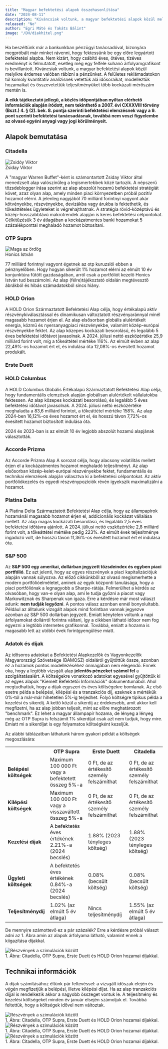 ```yaml
---
title: "Magyar befektetési alapok összehasonlítása"
date: "2024-08-11"
description: "Kíváncsiak voltunk, a magyar befektetési alapok közül melyikre érdemes valóban rábízni a pénzünket. A felületes reklámadatokon túl komoly kvantitatív analízisnek vetettük alá idősoraikat, modelleztük hozamaikat és összevetettük teljesítményüket több kockázati mérőszám mentén is."
released: "No"
author: "Egri Máté és Takáts Bálint"
image: "/DH/diakhitel.png"
---
```


Ha beszéltünk már a bankunkban pénzügyi tanácsadóval, bizonyára megpróbált már minket rávenni, hogy fektessünk be egy előre legyártott befektetési alapba. Nem kizárt, hogy csábító éves, ötéves, tízéves eredményt is felmutatott, esetleg még egy felfele suhanó árfolyamgrafikont is bevillantott. Kíváncsiak voltunk, a magyar befektetési alapok közül melyikre érdemes valóban rábízni a pénzünket. A felületes reklámadatokon túl komoly kvantitatív analízisnek vetettük alá idősoraikat, modelleztük hozamaikat és összevetettük teljesítményüket több kockázati mérőszám mentén is.

**A cikk tájékoztató jellegű, a közlés időpontjában nyíltan elérhető információk alapján íródott, nem tekinthető a 2007. évi CXXXVIII törvény (Bszt.) 4. § (2). bek. 8. pontja szerinti befektetési elemzésnek vagy a 9. pont szerinti befektetési tanácsadásnak, továbbá nem veszi figyelembe az olvasó egyéni anyagi vagy jogi körülményeit.**
## Alapok bemutatása

### Citadella
<div class="responsive-image">
  <img src="/Befalapok/zsidayviktor.jpg" alt="Zsidóy Viktor" />
    <figcaption class="svg-caption">Zsiday Viktor</figcaption>
</div>

A "magyar Warren Buffet"-ként is számontartott Zsiday Viktor által menedzselt alap valószínűleg a legismertebbek közé tartozik. A népszerű tőzsdeblogger írása szerint az alap abszolút hozamú befektetési stratégiát követ, azaz olyan alap, amely minden piaci környezetben próbál pozitív hozamot elérni. A jelenleg nagyjából 70 milliárd forintnyi vagyont akár kötvényekbe, részvényekbe, devizákba vagy árukba is fektethetik, és tőkeáttételes ügyleteket is végrehajthatnak. A stratégia rövid-középtávú és közép-hosszabbtávú makrotrendek alapján is keres befektetési célpontokat. 
Célkitűzésük 3 év átlagában a kockázatmentes banki hozamokat 5 százalékponttal meghaladó hozamot biztosítani.


### OTP Supra
<div class="responsive-image-left">
  <img src="/Befalapok/honicsistvan.jpg" alt="Maga az ördög" />
    <figcaption class="svg-caption"> Honics István</figcaption>
</div>

77 milliárd forintnyi vagyont égetnek az otp kuruzslói ebben a pénznyelőben. Hogy hogyan sikerült 1% hozamot elérni az elmúlt 10 év konjunktúra fűtött gazdaságában, arról csak a portfóliót kezelő Honics István tud beszámolni. Az alap (félre)tájékoztató oldalán megtévesztő ábrákból és hibás számadatokból sincs hiány. 

### HOLD Orion
A HOLD Orion Származtatott Befektetési Alap célja, hogy értékalapú aktív részvénykiválasztással és dinamikusan változtatott részvényaránnyal minél magasabb hozamot érjen el. Az alap elsősorban globális alulértékelt energia, közmű és nyersanyagpiaci részvényekbe, valamint közép-európai részvényekbe fektet. Az alap közepes kockázati besorolású, és legalább 5 éves befektetési időtávot javasolnak. A 2024. júliusi nettó eszközértéke 25,9 milliárd forint volt, míg a tőkeáttétel mértéke 116%. Az elmúlt évben az alap 22,49%-os hozamot ért el, és indulása óta 12,08%-os évesített hozamot produkált.

<!-- ### Erste Indexkövető Részvényalap

Az Erste Stock Hungary Indexkövető Részvény Alap célja, hogy a hazai részvénypiac alakulását követő BUX index teljesítményével összhangban legyen, vagy azt meghaladja. A portfólió főként a BUX indexben szereplő részvényekből áll, származtatott ügyleteket is alkalmazva. Az alap kockázati besorolása magas, és legalább 5 éves befektetési időtávot javasolnak. A 2024. augusztusi adatok alapján az alap nettó eszközértéke 12,55 milliárd forint, és az elmúlt évben 32,1%-os hozamot ért el. Az alap tőkeáttételt is alkalmaz, amely növeli a potenciális hozamot, de a kockázatot is. Az alap folyamatosan nyitott vételi és visszaváltási megbízásokra, amelyek elszámolása T+2 illetve T+3 napon történik. -->

### Erste Duett


### HOLD Columbus
A HOLD Columbus Globális Értékalapú Származtatott Befektetési Alap célja, hogy fundamentális elemzések alapján globálisan alulértékelt vállalatokba fektessen. Az alap közepes kockázati besorolású, és legalább 5 éves befektetési időtávot javasolnak. A 2024. júliusi nettó eszközértéke meghaladta a 83,6 milliárd forintot, a tőkeáttétel mértéke 158%. Az alap 2024-ben 16,12%-os éves hozamot ért el, és hosszú távon 7,72%-os évesített hozamot biztosított indulása óta.

2024 és 2023-ban is az elmúlt 10 év legjobb abszolút hozamú alapjának választották.

### Accorde Prizma
Az Accorde Prizma Alap A sorozat célja, hogy alacsony volatilitás mellett érjen el a kockázatmentes hozamot meghaladó teljesítményt. Az alap elsősorban közép-kelet-európai részvényekbe fektet, fundamentális és technikai elemzések alapján választva ki a befektetési célpontokat. Az aktív portfóliókezelés és egyedi részvénypozíciók révén igyekszik maximalizálni a hozamot.

### Platina Delta

A Platina Delta Származtatott Befektetési Alap célja, hogy az állampapírok hozamánál magasabb hozamot érjen el, addicionális kockázat vállalása mellett. Az alap magas kockázati besorolású, és legalább 2,5 éves befektetési időtávra ajánlott. A 2024. júliusi nettó eszközértéke 2,8 milliárd forint volt, a tőkeáttétel mértéke pedig 223%. Az elmúlt évek teljesítménye ingadozó volt, de hosszú távon 11,36%-os évesített hozamot ért el indulása óta.

### S&P 500
Az **S&P 500 egy amerikai, dollárban jegyzett tőzsdeindex és egyben piaci portfólió**. Ez azt jelenti, hogy az egyes részvények a piaci kapitalizációjuk alapján vannak súlyozva. Az előző cikkünkből az olvasó megismerhette a modern portfólióelméletet, aminek az egyik központi tanulásága, hogy a piaci portfóliónak a legnagyobb a Sharpe-rátája. Felmerülhet a kérdés az olvasóban, hogy van-e olyan alap, ami le tudja győzni a piacot vagy Markowitznak és Sharpenak van igaza. Erre a kérdésre már most választ adunk: **nem tudják legyőzni**. A pontos válasz azonban ennél bonyolultabb. Például az álltalunk vizsgált alapok mind forintban vannak jegyezve azonban az S&P 500 dollárban jegyzett. Emiatt kénytelen voltunk a napi árfolyamokat dollárról forintra váltani, így a cikkben látható idősor nem fog egyezni a legtöbb internetes grafikonnal. Továbbá, emiatt a hozama is magasabb lett az utóbbi évek forintgyengülése miatt.



### Adatok és díjak

Az idősoros adatokat a Befektetési Alapkezelők és Vagyonkezelők Magyarországi Szövetsége (BAMOSZ) oldaláról gyűjtöttük össze, azonban ez a hozamok pontos modellezéséhez önmagában nem elegendő. Ennek oka, hogy a legtöbb vizsgált alap **jelentős pénzeket számol fel** a szolgáltatásaiért. A költségekre vonatkozó adatokat egyesével gyűjtöttük ki az egyes alapok "Kiemelt Befektetői Információk" dokumentumából. Ahol megtudhattuk, hogy a díjak egyszeri és éves költségekre bomlanak. Az első esetre példa a belépési, kilépési és a tranzakciós díj, ezeknek a mértékük 0%-tól a már-már hihetetlen 5%-ig terjedhet. 
Folyó költségre tipikus példa a kezelési és sikerdíj. A kettő közül a sikerdíj az érdekesebb, amit akkor kell megfizetni, ha az alap jobban teljesít, mint az előre meghatározott "benchmark". Ez lehet a magyar állampapír hozama, de lényeg a lényeg még az OTP Supra is felszámít 1% sikerdíjat csak azt nem tudjuk, hogy mire. Emiatt mi a sikerdíjat is egy folyamatos költségként kezeljük. 


Az alábbi táblázatban láthatunk három gyakori példát a költségek megoszlására:
<!-- A befektetési alapok hozamának értékelésekor elengedhetetlen figyelembe venni az alapkezelők által felszámított díjakat, mivel ezek jelentősen befolyásolhatják a befektetők hosszú távú hozamát. Ezek a díjak különböző formákban jelentkezhetnek, beleértve az egyszeri költségeket, mint például a belépési és kilépési díjakat, valamint a folyamatos költségeket, amelyek évente terhelik a befektetést. Például a belépési díj akár a befektetett összeg 2%-át is elérheti, míg a kilépési díj, amely az alapból való kilépéskor kerülhet felszámításra, az alapkezelőtől függően változhat vagy el is maradhat. A folyamatos költségek magukban foglalják az alapkezelési, adminisztratív és ügyleti költségeket is. Ezek közül az éves kezelési díj az alap éves értékének akár 0,99%-át is kiteheti, míg az ügyleti költségek további 0,26%-ot jelenthetnek. Ezek a költségek hosszú távon jelentősen csökkenthetik a befektetés tényleges hozamát, ezért a befektetőknek célszerű az ilyen költségekkel is kalkulálniuk, és ahol lehet, alacsonyabb költségű alapokat választani a maximális nettó hozam érdekében. -->

<div class="table-container">
  <table class="custom-table">
    <tr>
      <th></th>
      <th>OTP Supra</th>
      <th>Erste Duett</th>
      <th>Citadella</th>
    </tr>
    <tr>
      <td><strong>Belépési költségek</strong></td>
      <td>Maximum 100 000 Ft vagy a befektetett összeg 5%-a</td>
      <td>0 Ft, de az értékesítő személy felszámíthat</td>
      <td>0 Ft, de az értékesítő személy felszámíthat</td>
    </tr>
    <tr>
      <td><strong>Kilépési költségek</strong></td>
      <td>Maximum 100 000 Ft vagy a visszaváltott összeg 5%-a</td>
      <td>0 Ft, de az értékesítő személy felszámíthat</td>
      <td>0 Ft, de az értékesítő személy felszámíthat</td>
    </tr>
    <tr>
      <td><strong>Kezelési díjak</strong></td>
      <td>A befektetés éves értékének 2.21%-a (2024 becslés)</td>
      <td>1.88% (2023 tényleges költség)</td>
      <td>1.88% (2023 tényleges költség)</td>
    </tr>
    <tr>
      <td><strong>Ügyleti költségek</strong></td>
      <td>A befektetés éves értékének 0.84%-a (2024 becslés)</td>
      <td>0.08% (becsült költség)</td>
      <td>0.08% (becsült költség)</td>
    </tr>
    <tr>
      <td><strong>Teljesítménydíj</strong></td>
      <td>1.02% (az elmúlt 5 év átlaga)</td>
      <td>Nincs teljesítménydíj</td>
      <td>1.55% (az elmúlt 5 év átlaga)</td>
    </tr>
  </table>
</div>

De mennyire számottevő ez a pár százalék? Erre a kérdésre próbál választ adni az 1. Ábra amin az alapok árfolyama látható, valamint ennek a kiigazítása díjakkal.
<div class="svg-container">
  <img src="/Befalapok/dijak.svg" alt="Részvények a szimulációk között" class="dynamic-svg" />
  <figcaption class="svg-caption">1. Ábra: Citadella, OTP Supra, Erste Duett és HOLD Orion hozamai díjakkal.</figcaption>
</div>

<div class="custom-text-box-elmeleti">
    <h2>Technikai információk</h2>
    <p>A díjak számításához éltünk pár feltevéssel: a vizsgált időszak elején és végén megfizetjük a belépési, illetve kilépési díjat. Ha az alap tranzakciós díjjal is rendelkezik akkor a nagyobb összeget vontuk le. A teljesítmény és kezelési költségeket minden év január elsején számoljuk el. Továbbá feltettük, hogy a költségek idővel nem változtak.
    </p>
</div>

<!-- Kezdtenek vegyük számba -->
<div class="svg-container">
  <img src="/Befalapok/hozamok.svg" alt="Részvények a szimulációk között" class="dynamic-svg" />
  <figcaption class="svg-caption">1. Ábra: Citadella, OTP Supra, Erste Duett és HOLD Orion hozamai díjakkal.</figcaption>
</div>

<div class="svg-container">
  <img src="/Befalapok/korrelacio.svg" alt="Részvények a szimulációk között" class="dynamic-svg" />
  <figcaption class="svg-caption">1. Ábra: Citadella, OTP Supra, Erste Duett és HOLD Orion hozamai díjakkal.</figcaption>
</div>


<div class="svg-container">
  <img src="/Befalapok/sharpe.svg" alt="Részvények a szimulációk között" class="dynamic-svg" />
  <figcaption class="svg-caption">1. Ábra: Citadella, OTP Supra, Erste Duett és HOLD Orion hozamai díjakkal.</figcaption>
</div>

